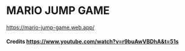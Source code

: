 # MARIO JUMP GAME 

https://mario-jump-game.web.app/





















#### Credits https://www.youtube.com/watch?v=r9buAwVBDhA&t=51s


